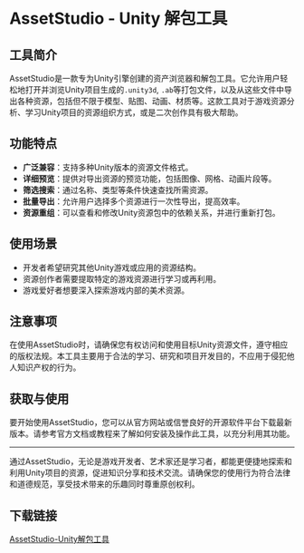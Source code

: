 # AssetStudio - Unity 解包工具

## 工具简介

AssetStudio是一款专为Unity引擎创建的资产浏览器和解包工具。它允许用户轻松地打开并浏览Unity项目生成的`.unity3d`, `.ab`等打包文件，以及从这些文件中导出各种资源，包括但不限于模型、贴图、动画、材质等。这款工具对于游戏资源分析、学习Unity项目的资源组织方式，或是二次创作具有极大帮助。

## 功能特点

- **广泛兼容**：支持多种Unity版本的资源文件格式。
- **详细预览**：提供对导出资源的预览功能，包括图像、网格、动画片段等。
- **筛选搜索**：通过名称、类型等条件快速查找所需资源。
- **批量导出**：允许用户选择多个资源进行一次性导出，提高效率。
- **资源重组**：可以查看和修改Unity资源包中的依赖关系，并进行重新打包。

## 使用场景

- 开发者希望研究其他Unity游戏或应用的资源结构。
- 资源创作者需要提取特定的游戏资源进行学习或再利用。
- 游戏爱好者想要深入探索游戏内部的美术资源。

## 注意事项

在使用AssetStudio时，请确保您有权访问和使用目标Unity资源文件，遵守相应的版权法规。本工具主要用于合法的学习、研究和项目开发目的，不应用于侵犯他人知识产权的行为。

## 获取与使用

要开始使用AssetStudio，您可以从官方网站或信誉良好的开源软件平台下载最新版本。请参考官方文档或教程来了解如何安装及操作此工具，以充分利用其功能。

---

通过AssetStudio，无论是游戏开发者、艺术家还是学习者，都能更便捷地探索和利用Unity项目的资源，促进知识分享和技术交流。请确保您的使用行为符合法律和道德规范，享受技术带来的乐趣同时尊重原创权利。

## 下载链接

[AssetStudio-Unity解包工具](https://pan.quark.cn/s/27de22f461fd)